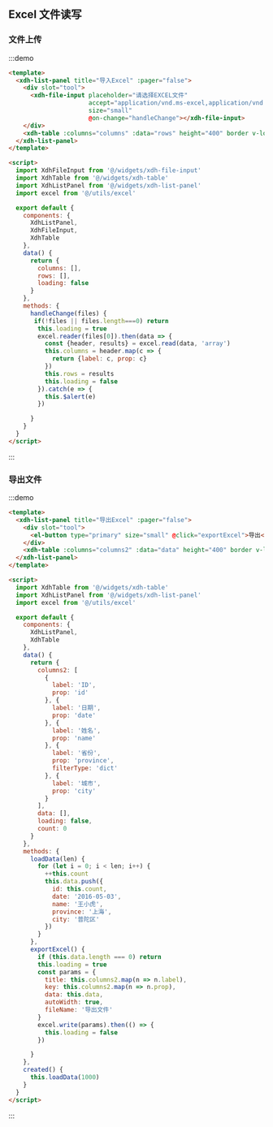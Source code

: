 ## Excel 文件读写

<script>
  import XdhFileInput from '@/widgets/xdh-file-input'
  import XdhTable from '@/widgets/xdh-table'
  import XdhListPanel from '@/widgets/xdh-list-panel'
  import excel from '@/utils/excel'

  export default {
    components: {
      XdhListPanel,
      XdhFileInput,
      XdhTable
    },
    data() {
      return {
        columns:[],
        columns2: [
          {
            label: 'ID',
            prop: 'id'
          }, {
            label: '日期',
            prop: 'date'
          }, {
            label: '姓名',
            prop: 'name'
          }, {
            label: '省份',
            prop: 'province',
            filterType: 'dict'
          }, {
            label: '城市',
            prop: 'city'
          }
        ],
        rows: [],
        data: [],
        loading: false,
        count: 0
      }
    },
    methods: {
      loadData(len) {
        for (let i = 0; i < len; i++) {
          ++this.count
          this.data.push({
            id: this.count,
            date: '2016-05-03',
            name: '王小虎',
            province: '上海',
            city: '普陀区'
          })
        }
      },
      handleChange(files) {
        if(!files || files.length===0) return
        this.loading = true
        excel.reader(files[0]).then(data => {
          const {header, results} = excel.read(data, 'array')
          this.columns = header.map(c => {
            return {label: c, prop: c}
          })
          this.rows = results
          this.loading = false
        }).catch(e => {
          this.$alert(e)
        })
      },
      exportExcel() {
        if (this.data.length === 0) return
        this.loading = true
        const params = {
          title: this.columns2.map(n => n.label),
          key: this.columns2.map(n => n.prop),
          data: this.data,
          autoWidth: true,
          fileName: '导出文件'
        }
        excel.write(params).then(() => {
          this.loading = false
        })

      }
    },
    created() {
      this.loadData(20)
    }
  }
</script>

### 文件上传
:::demo
```html
<template>
  <xdh-list-panel title="导入Excel" :pager="false">
    <div slot="tool">
      <xdh-file-input placeholder="请选择EXCEL文件"
                      accept="application/vnd.ms-excel,application/vnd.openxmlformats-officedocument.spreadsheetml.sheet"
                      size="small"
                      @on-change="handleChange"></xdh-file-input>
    </div>
    <xdh-table :columns="columns" :data="rows" height="400" border v-loading="loading"></xdh-table>
  </xdh-list-panel>
</template>

<script>
  import XdhFileInput from '@/widgets/xdh-file-input'
  import XdhTable from '@/widgets/xdh-table'
  import XdhListPanel from '@/widgets/xdh-list-panel'
  import excel from '@/utils/excel'

  export default {
    components: {
      XdhListPanel,
      XdhFileInput,
      XdhTable
    },
    data() {
      return {
        columns: [],
        rows: [],
        loading: false
      }
    },
    methods: {
      handleChange(files) {
       if(!files || files.length===0) return
        this.loading = true
        excel.reader(files[0]).then(data => {
          const {header, results} = excel.read(data, 'array')
          this.columns = header.map(c => {
            return {label: c, prop: c}
          })
          this.rows = results
          this.loading = false
        }).catch(e => {
          this.$alert(e)
        })

      }
    }
  }
</script>
```
:::

### 导出文件
:::demo
```html
<template>
  <xdh-list-panel title="导出Excel" :pager="false">
    <div slot="tool">
      <el-button type="primary" size="small" @click="exportExcel">导出</el-button>
    </div>
    <xdh-table :columns="columns2" :data="data" height="400" border v-loading="loading"></xdh-table>
  </xdh-list-panel>
</template>

<script>
  import XdhTable from '@/widgets/xdh-table'
  import XdhListPanel from '@/widgets/xdh-list-panel'
  import excel from '@/utils/excel'

  export default {
    components: {
      XdhListPanel,
      XdhTable
    },
    data() {
      return {
        columns2: [
          {
            label: 'ID',
            prop: 'id'
          }, {
            label: '日期',
            prop: 'date'
          }, {
            label: '姓名',
            prop: 'name'
          }, {
            label: '省份',
            prop: 'province',
            filterType: 'dict'
          }, {
            label: '城市',
            prop: 'city'
          }
        ],
        data: [],
        loading: false,
        count: 0
      }
    },
    methods: {
      loadData(len) {
        for (let i = 0; i < len; i++) {
          ++this.count
          this.data.push({
            id: this.count,
            date: '2016-05-03',
            name: '王小虎',
            province: '上海',
            city: '普陀区'
          })
        }
      },
      exportExcel() {
        if (this.data.length === 0) return
        this.loading = true
        const params = {
          title: this.columns2.map(n => n.label),
          key: this.columns2.map(n => n.prop),
          data: this.data,
          autoWidth: true,
          fileName: '导出文件'
        }
        excel.write(params).then(() => {
          this.loading = false
        })

      }
    },
    created() {
      this.loadData(1000)
    }
  }
</script>
```
:::
